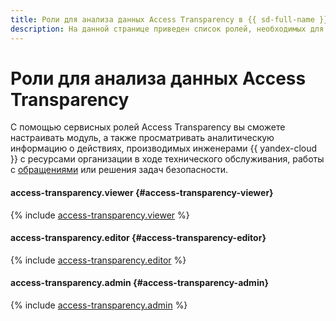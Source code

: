 ```yaml
---
title: Роли для анализа данных Access Transparency в {{ sd-full-name }}
description: На данной странице приведен список ролей, необходимых для анализа данных Access Transparency в сервисе {{ sd-name }}.
---
```


# Роли для анализа данных Access Transparency

С помощью сервисных ролей Access Transparency вы сможете настраивать модуль, а также просматривать аналитическую информацию о действиях, производимых инженерами {{ yandex-cloud }} с ресурсами организации в ходе технического обслуживания, работы с [обращениями](../../support/overview.md) или решения задач безопасности.

#### access-transparency.viewer {#access-transparency-viewer}

{% include [access-transparency.viewer](../../_roles/access-transparency/viewer.md) %}

#### access-transparency.editor {#access-transparency-editor}

{% include [access-transparency.editor](../../_roles/access-transparency/editor.md) %}

#### access-transparency.admin {#access-transparency-admin}

{% include [access-transparency.admin](../../_roles/access-transparency/admin.md) %}